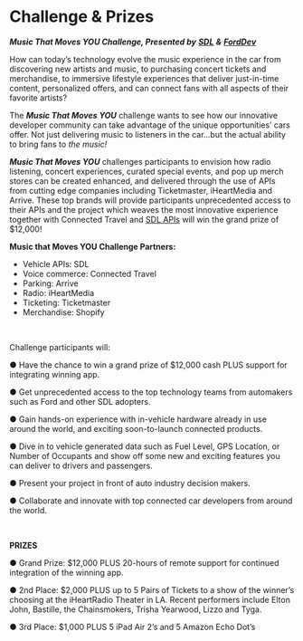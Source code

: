 # Challenge & Prizes

_**Music That Moves YOU Challenge, Presented by**_ [_**SDL**_](https://smartdevicelink.com/) _**&**_ [_**FordDev**_](https://developer.ford.com/)_**​**_‌

How can today’s technology evolve the music experience in the car from discovering new artists and music, to purchasing concert tickets and merchandise, to immersive lifestyle experiences that deliver just-in-time content, personalized offers, and can connect fans with all aspects of their favorite artists?‌

The _**Music That Moves YOU**_ challenge wants to see how our innovative developer community can take advantage of the unique opportunities’ cars offer. Not just delivering music to listeners in the car...but the actual ability to bring fans to _the music!_‌

_**Music That Moves YOU**_ challenges participants to envision how radio listening, concert experiences, curated special events, and pop up merch stores can be created enhanced, and delivered through the use of APIs from cutting edge companies including Ticketmaster, iHeartMedia and Arrive. These top brands will provide participants unprecedented access to their APIs and the project which weaves the most innovative experience together with Connected Travel and [SDL APIs](https://smartdevicelink.com/docs/) will win the grand prize of $12,000!‌

**Music that Moves YOU Challenge Partners:**‌

* Vehicle APIs: SDL
* Voice commerce: Connected Travel
* Parking: Arrive
* Radio: iHeartMedia
* Ticketing: Ticketmaster
* Merchandise: Shopify

‌

Challenge participants will:‌

● Have the chance to win a grand prize of $12,000 cash PLUS support for integrating winning app.‌

● Get unprecedented access to the top technology teams from automakers such as Ford and other SDL adopters.‌

● Gain hands-on experience with in-vehicle hardware already in use around the world, and exciting soon-to-launch connected products.‌

● Dive in to vehicle generated data such as Fuel Level, GPS Location, or Number of Occupants and show off some new and exciting features you can deliver to drivers and passengers.‌

● Present your project in front of auto industry decision makers.‌

● Collaborate and innovate with top connected car developers from around the world.

**​**‌

**PRIZES**‌

● Grand Prize: $12,000 PLUS 20-hours of remote support for continued integration of the winning app.‌

● 2nd Place: $2,000 PLUS up to 5 Pairs of Tickets to a show of the winner’s choosing at the iHeartRadio Theater in LA. Recent performers include Elton John, Bastille, the Chainsmokers, Trisha Yearwood, Lizzo and Tyga.‌

● 3rd Place: $1,000 PLUS 5 iPad Air 2’s and 5 Amazon Echo Dot’s

**​**

